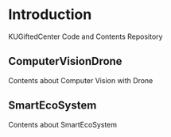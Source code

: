 # Introduction
KUGiftedCenter Code and Contents Repository

## ComputerVisionDrone
Contents about Computer Vision with Drone

## SmartEcoSystem
Contents about SmartEcoSystem


